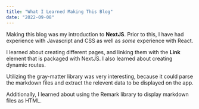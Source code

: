 ```yaml
---
title: "What I Learned Making This Blog"
date: "2022-09-08"
---
```


Making this blog was my introduction to **NextJS**. Prior to this, I have had experience with Javascript and CSS as well as _some_ experience with React.

I learned about creating different pages, and linking them with the **Link** element that is packaged with NextJS. I also learned about creating dynamic routes.

Utilizing the gray-matter library was very interesting, because it could parse the markdown files and extract the relevent data to be displayed on the app.

Additionally, I learned about using the Remark library to display markdown files as HTML.
